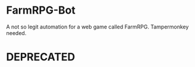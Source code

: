 # FarmRPG-Bot
A not so legit automation for a web game called FarmRPG. Tampermonkey needed.

# DEPRECATED
